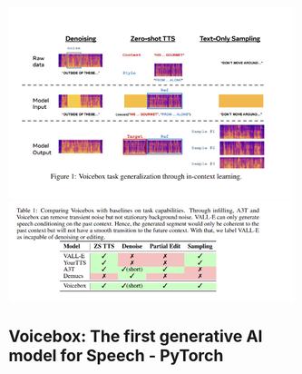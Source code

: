 ![image](diagram1.png)
![image](diagram2.png)

# **Voicebox: The first generative AI model for Speech - PyTorch**
